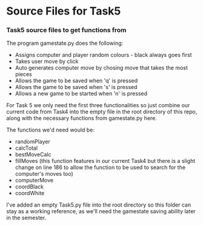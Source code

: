 # Source Files for Task5
### Task5 source files to get functions from

The program gamestate.py does the following:

 * Assigns computer and player random colours - black always goes first
 * Takes user move by click
 * Auto generates computer move by chosing move that takes the most pieces
 * Allows the game to be saved when 'q' is pressed
 * Allows the game to be saved when 's' is pressed
 * Allows a new game to be started when 'n' is pressed

For Task 5 we only need the first three functionalities so just combine our current code from Task4 into the empty file in the root directory of this repo, along with the necessary functions from gamestate.py here.

The functions we'd need would be:

 * randomPlayer
 * calcTotal
 * bestMoveCalc
 * fillMoves (this function features in our current Task4 but there is a slight change on line 186 to allow the function to be used to search for the computer's moves too)
 * computerMove
 * coordBlack
 * coordWhite

I've added an empty Task5.py file into the root directory so this folder can stay as a working reference, as we'll need the gamestate saving ability later in the semester.
